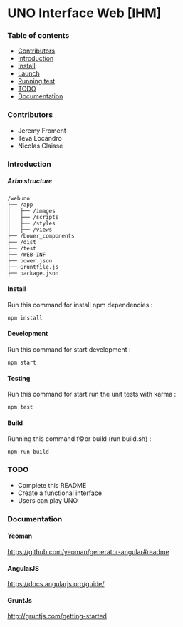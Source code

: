 # UNO Interface Web [IHM]

### Table of contents

- [Contributors](#contributors)
- [Introduction](#introduction)
- [Install](#install)
- [Launch](#launch)
- [Running test](#running-test)
- [TODO](#todo)
- [Documentation](#Documentation)

### Contributors

* Jeremy Froment
* Teva Locandro
* Nicolas Claisse

### Introduction 

##### Arbo structure

```
/webuno
├── /app 
│   ├── /images          
│   ├── /scripts           
│   ├── /styles 
│   ├── /views 
├── /bower_components
├── /dist
├── /test 
├── /WEB-INF
├── bower.json
├── Gruntfile.js
├── package.json
```

#### Install

Run this command for install npm dependencies :
```
npm install
```

#### Development

Run this command for start development :
```
npm start
```

#### Testing

Run this command for start run the unit tests with karma :
```
npm test
```

#### Build

Running this command f©or build (run build.sh) :
```
npm run build
```

### TODO

* Complete this README
* Create a functional interface
* Users can play UNO

### Documentation

#### Yeoman

https://github.com/yeoman/generator-angular#readme

#### AngularJS

https://docs.angularjs.org/guide/

#### GruntJs 

http://gruntjs.com/getting-started